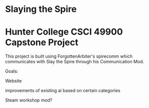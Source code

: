 # Slaying the Spire
# Hunter College CSCI 49900 Capstone Project


This project is built using ForgottenArbiter's spirecomm which communicates with Slay the Spire through his Communication Mod.

Goals:

Website

improvements of existing ai based on certain categories

Steam workshop mod?
